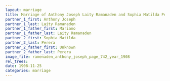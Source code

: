 ```yaml
---
layout: marriage
title: Marriage of Anthony Joseph Laity Ramanaden and Sophia Matilda Perera
partner_1_first: Anthony Joseph
partner_1_last: Laity Ramanaden
partner_1_father_first: Mariano
partner_1_father_last: Laity Ramanaden
partner_2_first: Sophia Matilda
partner_2_last: Perera
partner_2_father_first: Unknown
partner_2_father_last: Perera
image_file: ramenaden_anthony_joseph_page_742_year_1908
rel_trees:
date: 1908-11-25
categories: marriage
---
```


